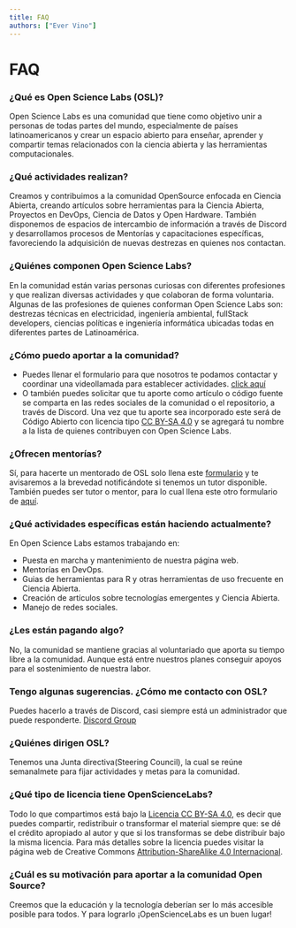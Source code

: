 ```yaml
---
title: FAQ
authors: ["Ever Vino"]
---
```


# FAQ

### ¿Qué es Open Science Labs (OSL)?

Open Science Labs es una comunidad que tiene como objetivo unir a personas de
todas partes del mundo, especialmente de países latinoamericanos y crear un
espacio abierto para enseñar, aprender y compartir temas relacionados con la
ciencia abierta y las herramientas computacionales.

### ¿Qué actividades realizan?

Creamos y contribuimos a la comunidad OpenSource enfocada en Ciencia Abierta,
creando artículos sobre herramientas para la Ciencia Abierta, Proyectos en
DevOps, Ciencia de Datos y Open Hardware. También disponemos de espacios de
intercambio de información a través de Discord y desarrollamos procesos de
Mentorías y capacitaciones específicas, favoreciendo la adquisición de nuevas
destrezas en quienes nos contactan.

### ¿Quiénes componen Open Science Labs?

En la comunidad están varias personas curiosas con diferentes profesiones y que
realizan diversas actividades y que colaboran de forma voluntaria. Algunas de
las profesiones de quienes conforman Open Science Labs son: destrezas técnicas
en electricidad, ingeniería ambiental, fullStack developers, ciencias políticas
e ingeniería informática ubicadas todas en diferentes partes de Latinoamérica.

### ¿Cómo puedo aportar a la comunidad?

- Puedes llenar el formulario para que nosotros te podamos contactar y coordinar
  una videollamada para establecer actividades.
  [click aquí](https://github.com/OpenScienceLabs/request-forms/issues/new/choose?fbclid=IwAR3pDhR5soLQJrgKTUzmT9I1ty8rEyMTtn8LarkDzdDqkUadQc_ugwX5IsE)
- O también puedes solicitar que tu aporte como artículo o código fuente se
  comparta en las redes sociales de la comunidad o el repositorio, a través de
  Discord. Una vez que tu aporte sea incorporado este será de Código Abierto con
  licencia tipo [CC BY-SA 4.0](https://creativecommons.org/licenses/by-sa/4.0/)
  y se agregará tu nombre a la lista de quienes contribuyen con Open Science
  Labs.

### ¿Ofrecen mentorías?

Sí, para hacerte un mentorado de OSL solo llena este
[formulario](https://github.com/OpenScienceLabs/request-forms/issues/new/choose?fbclid=IwAR3pDhR5soLQJrgKTUzmT9I1ty8rEyMTtn8LarkDzdDqkUadQc_ugwX5IsE)
y te avisaremos a la brevedad notificándote si tenemos un tutor disponible.
También puedes ser tutor o mentor, para lo cual llena este otro formulario de
[aquí](https://github.com/OpenScienceLabs/request-forms/issues/new/choose?fbclid=IwAR3pDhR5soLQJrgKTUzmT9I1ty8rEyMTtn8LarkDzdDqkUadQc_ugwX5IsE).

### ¿Qué actividades específicas están haciendo actualmente?

En Open Science Labs estamos trabajando en:

- Puesta en marcha y mantenimiento de nuestra página web.
- Mentorías en DevOps.
- Guias de herramientas para R y otras herramientas de uso frecuente en Ciencia
  Abierta.
- Creación de artículos sobre tecnologías emergentes y Ciencia Abierta.
- Manejo de redes sociales.

### ¿Les están pagando algo?

No, la comunidad se mantiene gracias al voluntariado que aporta su tiempo libre
a la comunidad. Aunque está entre nuestros planes conseguir apoyos para el
sostenimiento de nuestra labor.

### Tengo algunas sugerencias. ¿Cómo me contacto con OSL?

Puedes hacerlo a través de Discord, casi siempre está un administrador que puede
responderte. [Discord Group](/discord)

### ¿Quiénes dirigen OSL?

Tenemos una Junta directiva(Steering Council), la cual se reúne semanalmete para
fijar actividades y metas para la comunidad.

### ¿Qué tipo de licencia tiene OpenScienceLabs?

Todo lo que compartimos está bajo la
[Licencia CC BY-SA 4.0](https://creativecommons.org/licenses/by-sa/4.0/), es
decir que puedes compartir, redistribuir o transformar el material siempre que:
se dé el crédito apropiado al autor y que si los transformas se debe distribuir
bajo la misma licencia. Para más detalles sobre la licencia puedes visitar la
página web de Creative Commons
[Attribution-ShareAlike 4.0 Internacional](https://creativecommons.org/licenses/by-sa/4.0/).

### ¿Cuál es su motivación para aportar a la comunidad Open Source?

Creemos que la educación y la tecnología deberían ser lo más accesible posible
para todos. Y para lograrlo ¡OpenScienceLabs es un buen lugar!
